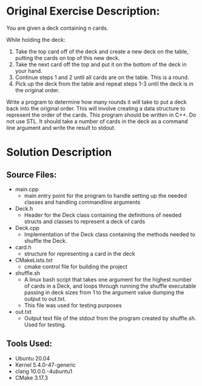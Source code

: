 # Original Exercise Description:
You are given a deck containing n cards.  

While holding the deck:
1. Take the top card off of the deck and create a new deck on the table, putting the cards on top of this new deck.
2. Take the next card off the top and put it on the bottom of the deck in your hand.
3. Continue steps 1 and 2 until all cards are on the table.  This is a round.
4. Pick up the deck from the table and repeat steps 1-3 until the deck is in the original order.

Write a program to determine how many rounds it will take to put a deck back into the original order.
This will involve creating a data structure to represent the order of the cards.
This program should be written in C++.  Do not use STL. 
It should take a number of cards in the deck as a command line argument and write the result to stdout.

# Solution Description
## Source Files:
- main.cpp 
  - main entry point for the program to handle setting up the needed classes and handling commandline arguments
- Deck.h
  - Header for the Deck class containing the definitions of needed structs and classes to represent a deck of cards
- Deck.cpp
  - Implementation of the Deck class containing the methods needed to shuffle the Deck.
- card.h
  - structure for representing a card in the deck
- CMakeLists.txt
  - cmake control file for building the project
- shuffle.sh
  - A linux bash script that takes one argument for the highest number of cards in a Deck, and loops through running
    the shuffle executable passing in deck sizes from 1 to the argument value dumping the output to out.txt.
  - This file was used for testing purposes
- out.txt
  - Output text file of the stdout from the program created by shuffle.sh.  Used for testing.
  
## Tools Used:
- Ubuntu 20.04
- Kernel 5.4.0-47-generic
- clang 10.0.0.-4ubuntu1
- CMake 3.17.3

